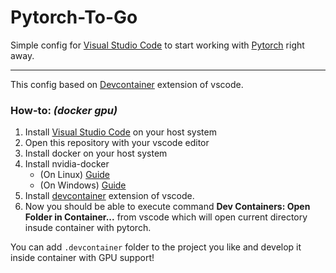 # Pytorch-To-Go

Simple config for [Visual Studio Code](https://code.visualstudio.com) to start working with [Pytorch](https://pytorch.org/) right away.

***

This config based on [Devcontainer](https://code.visualstudio.com/docs/devcontainers/containers) extension of vscode.

### How-to:  *(docker gpu)*
1. Install [Visual Studio Code](https://code.visualstudio.com) on your host system
2. Open this repository with your vscode editor
3. Install docker on your host system
4. Install nvidia-docker
    * (On Linux) [Guide](https://docs.nvidia.com/datacenter/cloud-native/container-toolkit/install-guide.html#docker)
    * (On Windows) [Guide](https://docs.nvidia.com/cuda/wsl-user-guide/index.html)
5. Install [devcontainer](https://marketplace.visualstudio.com/items?itemName=ms-vscode-remote.remote-containers) extension of vscode.
6. Now you should be able to execute command **Dev Containers: Open Folder in Container...** from vscode which will open current directory insude container with pytorch.

You can add `.devcontainer` folder to the project you like and develop it inside container with GPU support!